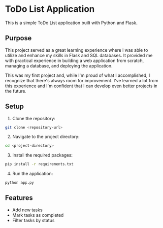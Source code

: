 # ToDo List Application

This is a simple ToDo List application built with Python and Flask.

## Purpose

This project served as a great learning experience where I was able to utilize and enhance my skills in Flask and SQL databases. It provided me with practical experience in building a web application from scratch, managing a database, and deploying the application.

This was my first project and, while I'm proud of what I accomplished, I recognize that there's always room for improvement. I've learned a lot from this experience and I'm confident that I can develop even better projects in the future.

## Setup

1. Clone the repository:

```sh
git clone <repository-url>
```

2. Navigate to the project directory:

```sh
cd <project-directory>
```

3. Install the required packages:

```sh
pip install -r requirements.txt
```

4. Run the application:

```sh
python app.py
```

## Features

- Add new tasks
- Mark tasks as completed
- Filter tasks by status
